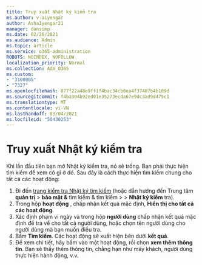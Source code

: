 ```yaml
---
title: Truy xuất Nhật ký kiểm tra
ms.author: v-aiyengar
author: AshaIyengar21
manager: dansimp
ms.date: 02/26/2021
ms.audience: Admin
ms.topic: article
ms.service: o365-administration
ROBOTS: NOINDEX, NOFOLLOW
localization_priority: Normal
ms.collection: Adm_O365
ms.custom:
- "3100005"
- "7327"
ms.openlocfilehash: 877f22a48e9ff1f4bac34cb0ea4f37407b4b109d
ms.sourcegitcommit: f4ba304b92ed01e35273ecda67e9dc3ad9d475c1
ms.translationtype: MT
ms.contentlocale: vi-VN
ms.lasthandoff: 03/04/2021
ms.locfileid: "50430253"
---
```

# <a name="retrieve-the-audit-logs"></a>Truy xuất Nhật ký kiểm tra

Khi lần đầu tiên bạn mở Nhật ký kiểm tra, nó sẽ trống. Bạn phải thực hiện tìm kiếm để xem có gì ở đó. Sau đây là cách thực hiện tìm kiếm chung cho tất cả các hoạt động:

1. Đi đến [trang kiểm tra Nhật ký tìm kiếm](https://protection.office.com/#/unifiedauditlog) (hoặc dẫn hướng đến Trung tâm **quản trị**  >  **bảo mật &** tìm kiếm & tìm kiếm  >    >  **Nhật ký kiểm** tra).
1. Trong hộp **hoạt động** , chấp nhận kết quả mặc định, **Hiển thị cho tất cả các hoạt động**.
1. Xác định phạm vi ngày và trong hộp **người dùng** chấp nhận kết quả mặc định để trả về cho tất cả người dùng, hoặc chọn tên người dùng cho người dùng mà bạn muốn điều tra.
1. Bấm **Tìm kiếm**. Các hoạt động sẽ xuất hiện bên dưới **kết quả**.
1. Để xem chi tiết, hãy bấm vào một hoạt động, rồi chọn **xem thêm thông tin**. Bạn sẽ thấy thêm thông tin, chẳng hạn như máy khách, người dùng thực hiện hành động, v.v.
